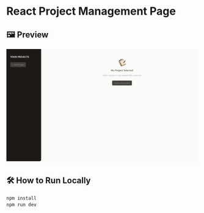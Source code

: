# React Project Management Page

## 🖼️ Preview
![Preview](./Assets/ReactProjectManagement.png)

## 🛠️ How to Run Locally
```bash
npm install
npm run dev
